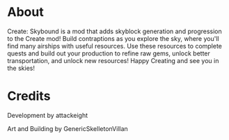 # About

Create: Skybound is a mod that adds skyblock generation and progression to the Create mod! Build contraptions as you explore the sky, where you'll find many airships with useful resources. Use these resources to complete quests and build out your production to refine raw gems, unlock better transportation, and unlock new resources! Happy Creating and see you in the skies!

# Credits

Development by attackeight

Art and Building by GenericSkelletonVillan
